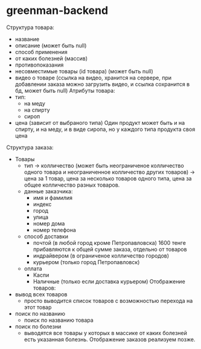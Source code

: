 # greenman-backend
Структура товара:
- название
- описание (может быть null)
- способ применения
- от каких болезней (массив)
- противопоказания
- несовместимые товары (id товара) (может быть null)
- видео о товаре (ссылка на видео, хранится на сервере, при добавлении заказа можно загрузить видео, и ссылка сохранится в бд, может быть null)
  Атрибуты товара:
- тип:
    - на меду
    - на спирту
    - сироп
- цена (зависит от выбраного типа)
  Один продукт может быть и на спирту, и на меду, и в виде сиропа, но  у каждого типа продукта своя цена

Структура заказа:
- Товары
    - тип -> колличество (может быть неограниченое колличество одного товара и неограниченное колличество других товаров) -> цена за 1 товар, цена за несколько товаров одного типа, цена за общее колличество разных товаров.
    - данные заказчика:
        - имя и фамилия
        - индекс
        - город
        - улица
        - номер дома
        - номер телефона
    - способ доставки
        - почтой (в любой город кроме Петропавловска) 1600 тенге прибавляются к общей сумме заказа, отдельно от товаров
        - индрайвером (в ограниченое колличество городов)
        - курьером (только город Петропавловск)
    - оплата
        - Каспи
        - Наличные (только если доставка курьером)
          Отображение товаров:
- вывод всех товаров
    - просто выводится список товаров с возможностью перехода на этот товар
- поиск по названию
    - поиск по названию товара
- поиск по болезни
    - выводятся все товары у которых в массике от каких болезней есть указанная болезнь.
      Отображение заказов реализуем позже.
